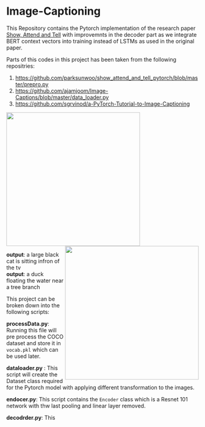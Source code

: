 [//]: # (Image References)




# Image-Captioning

This Repository contains the Pytorch implementation of the research paper [Show, Attend and Tell](https://arxiv.org/pdf/1502.03044.pdf) with improvemnts in the decoder part as we integrate BERT context vectors into training instead of LSTMs as used in the original paper.

Parts of this codes in this project has been taken from the following repositries:
1. https://github.com/parksunwoo/show_attend_and_tell_pytorch/blob/master/prepro.py
2. https://github.com/ajamjoom/Image-Captions/blob/master/data_loader.py
3. https://github.com/sgrvinod/a-PyTorch-Tutorial-to-Image-Captioning

<a href="url"><img src="https://raw.githubusercontent.com/AbdurNawaz/Image-Captioning-with-BERT/master/images/cat.png" align="centre" height="350" width="350" ></a> 
<a href="url"><img src="https://raw.githubusercontent.com/AbdurNawaz/Image-Captioning-with-BERT/master/images/duck.png" align="right" height="350" width="350" ></a> 

__output__: a large black cat is sitting infron of the tv  &nbsp;  &nbsp; &nbsp; &nbsp; &nbsp; &nbsp; &nbsp; &nbsp; &nbsp;  &nbsp; &nbsp;  __output__: a duck floating the water near a tree branch

This project can be broken down into the following scripts:

__processData.py__: Running this file will pre process the COCO dataset and store it in `vocab.pkl` which can be used later.

__dataloader.py__ : This script will create the Dataset class required for the Pytorch model with applying different transformation to the images.

__endocer.py__: This script contains the `Encoder` class which is a Resnet 101 network with thw last pooling and linear layer removed.

__decodrder.py__: This 
